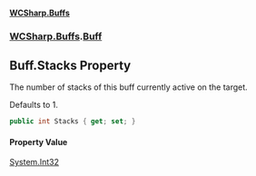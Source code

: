 #### [WCSharp.Buffs](index.md 'index')
### [WCSharp.Buffs](WCSharp.Buffs.md 'WCSharp.Buffs').[Buff](WCSharp.Buffs.Buff.md 'WCSharp.Buffs.Buff')

## Buff.Stacks Property

The number of stacks of this buff currently active on the target.  
  
Defaults to 1.

```csharp
public int Stacks { get; set; }
```

#### Property Value
[System.Int32](https://docs.microsoft.com/en-us/dotnet/api/System.Int32 'System.Int32')